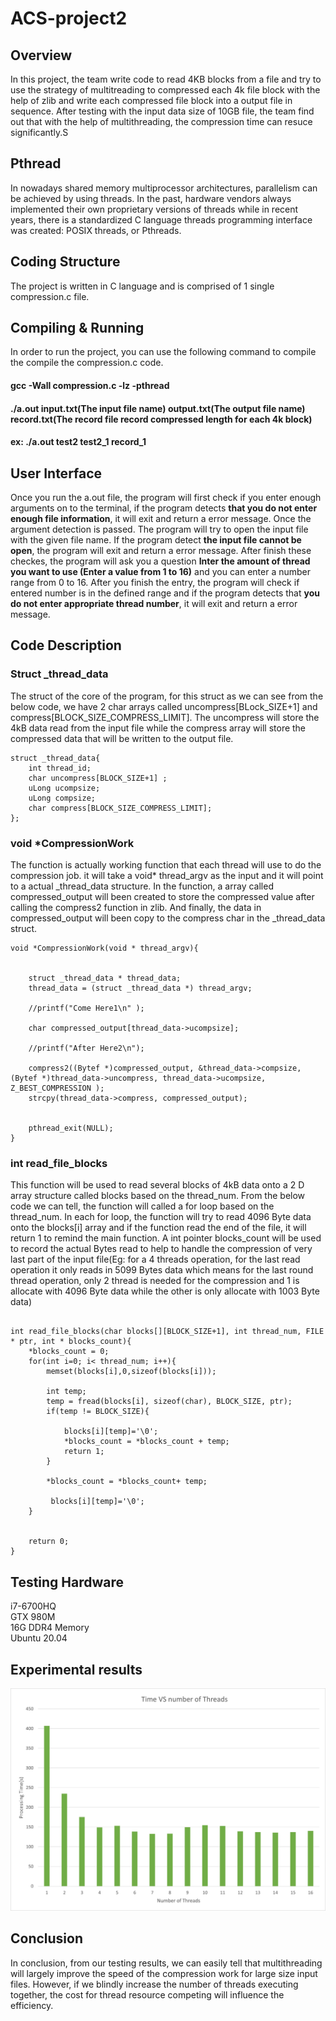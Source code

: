 # ACS-project2
## Overview
In this project, the team write code to read 4KB blocks from a file and try to use the strategy of multitreading to compressed each 4k file block with the help of zlib and write each compressed file block into a output file in sequence. After testing with the input data size of 10GB file, the team find out that with the help of multithreading, the compression time can resuce significantly.S

## Pthread
In nowadays shared memory multiprocessor architectures, parallelism can be achieved by using threads. In the past, hardware vendors always implemented their own proprietary versions of threads while in recent years, there is a standardized C language threads programming interface was created: POSIX threads, or Pthreads.


## Coding Structure
The project is written in C language and is comprised of 1 single compression.c file.

## Compiling & Running

In order to run the project, you can use the following command to compile the compile the compression.c code.
#### gcc -Wall compression.c -lz -pthread
#### ./a.out input.txt(The input file name) output.txt(The output file name) record.txt(The record file record compressed length for each 4k block)
#### ex: ./a.out test2 test2_1 record_1

## User Interface

Once you run the a.out file, the program will first check if you enter enough arguments on to the terminal, if the program detects **that you do not enter enough file information**, it will exit and return a error message. Once the argument detection is passed. The program will try to open the input file with the given file name. If the program detect **the input file cannot be open**, the program will exit and return a error message. After finish these checkes, the program will ask you a question **Inter the amount of thread you want to use (Enter a value from 1 to 16)** and you can enter a number range from 0 to 16. After you finish the entry, the program will check if entered number is in the defined range and if the program detects that **you do not enter appropriate thread number**, it will exit and return a error message.

## Code Description
### Struct   \_thread_data
The struct of the core of the program, for this struct as we can see from the below code, we have 2 char arrays called uncompress[BLock_SIZE+1] and compress[BLOCK_SIZE_COMPRESS_LIMIT]. The uncompress will store the 4kB data read from the input file while the compress array will store the compressed data that will be written to the output file.
```
struct _thread_data{
	int thread_id;
	char uncompress[BLOCK_SIZE+1] ;
	uLong ucompsize;
	uLong compsize;
	char compress[BLOCK_SIZE_COMPRESS_LIMIT];
};

```
### void \*CompressionWork
The function is actually working function that each thread will use to do the compression job. it will take a void* thread_argv as the input and it will point to a actual \_thread_data structure. In the function, a array called compressed_output will been created to store the compressed value after calling the compress2 function in zlib. And finally, the data in compressed_output will been copy to the compress char in the \_thread_data struct.
```
void *CompressionWork(void * thread_argv){


	struct _thread_data * thread_data;
	thread_data = (struct _thread_data *) thread_argv;

	//printf("Come Here1\n" );
			
	char compressed_output[thread_data->ucompsize];

	//printf("After Here2\n");

	compress2((Bytef *)compressed_output, &thread_data->compsize, (Bytef *)thread_data->uncompress, thread_data->ucompsize, Z_BEST_COMPRESSION );
	strcpy(thread_data->compress, compressed_output);


	pthread_exit(NULL);
}

```
### int read_file_blocks
This function will be used to read several blocks of 4kB data onto a 2 D array structure called blocks based on the thread_num. From the below code we can tell, the function will called a for loop based on the thread_num. In each for loop, the function will try to read 4096 Byte data onto the blocks[i] array and if the function read the end of the file, it will return 1 to remind the main function. A int pointer blocks_count will be used to record the actual Bytes read to help to handle the compression of very last part of the input file(Eg: for a 4 threads operation, for the last read operation it only reads in 5099 Bytes data which means for the last round thread operation, only 2 thread is needed for the compression and 1 is allocate with 4096 Byte data while the other is only allocate with 1003 Byte data)
```

int read_file_blocks(char blocks[][BLOCK_SIZE+1], int thread_num, FILE * ptr, int * blocks_count){
	*blocks_count = 0;
	for(int i=0; i< thread_num; i++){
		memset(blocks[i],0,sizeof(blocks[i]));

		int temp;
		temp = fread(blocks[i], sizeof(char), BLOCK_SIZE, ptr);	
		if(temp != BLOCK_SIZE){

			blocks[i][temp]='\0'; 
			*blocks_count = *blocks_count + temp;
			return 1;
		}

		*blocks_count = *blocks_count+ temp;
		
		 blocks[i][temp]='\0'; 
	}


	return 0;
}

```

## Testing Hardware
i7-6700HQ  
GTX 980M  
16G DDR4 Memory  
Ubuntu 20.04


## Experimental results
![results](./fig/Result.jpg)



## Conclusion
In conclusion, from our testing results, we can easily tell that multithreading will largely improve the speed of the compression work for large size input files. However, if we blindly increase the number of threads executing together, the cost for thread resource competing will influence the efficiency.



